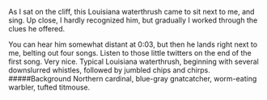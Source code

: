 As I sat on the cliff, this Louisiana waterthrush came to sit next to me, and sing. Up close, I hardly recognized him, but gradually I worked through the clues he offered.

You can hear him somewhat distant at 0:03, but then he lands right next to me, belting out four songs. Listen to those little twitters on the end of the first song. Very nice. Typical Louisiana waterthrush, beginning with several downslurred whistles, followed by jumbled chips and chirps. 
#####Background
Northern cardinal, blue-gray gnatcatcher, worm-eating warbler, tufted titmouse.
